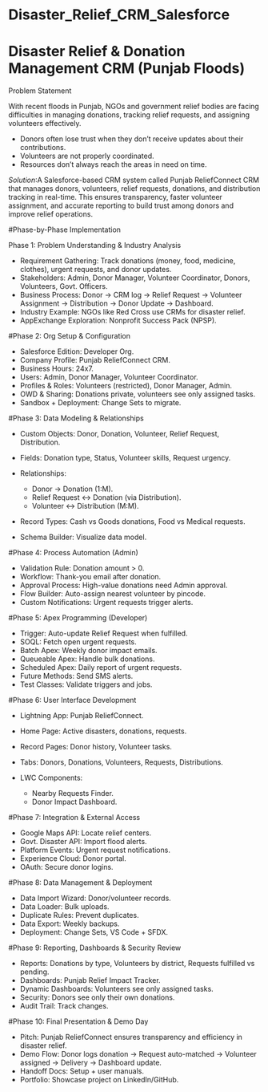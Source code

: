 # Disaster_Relief_CRM_Salesforce
# Disaster Relief & Donation Management CRM (Punjab Floods)

 Problem Statement

With recent floods in Punjab, NGOs and government relief bodies are facing difficulties in managing donations, tracking relief requests, and assigning volunteers effectively.

* Donors often lose trust when they don’t receive updates about their contributions.
* Volunteers are not properly coordinated.
* Resources don’t always reach the areas in need on time.

*Solution*:A Salesforce-based CRM system called Punjab ReliefConnect CRM that manages donors, volunteers, relief requests, donations, and distribution tracking in real-time.
This ensures transparency, faster volunteer assignment, and accurate reporting to build trust among donors and improve relief operations.



#Phase-by-Phase Implementation

Phase 1: Problem Understanding & Industry Analysis

* Requirement Gathering: Track donations (money, food, medicine, clothes), urgent requests, and donor updates.
* Stakeholders: Admin, Donor Manager, Volunteer Coordinator, Donors, Volunteers, Govt. Officers.
* Business Process: Donor → CRM log → Relief Request → Volunteer Assignment → Distribution → Donor Update → Dashboard.
* Industry Example: NGOs like Red Cross use CRMs for disaster relief.
* AppExchange Exploration: Nonprofit Success Pack (NPSP).

#Phase 2: Org Setup & Configuration

* Salesforce Edition: Developer Org.
* Company Profile: Punjab ReliefConnect CRM.
* Business Hours: 24x7.
* Users: Admin, Donor Manager, Volunteer Coordinator.
* Profiles & Roles: Volunteers (restricted), Donor Manager, Admin.
* OWD & Sharing: Donations private, volunteers see only assigned tasks.
* Sandbox + Deployment: Change Sets to migrate.

#Phase 3: Data Modeling & Relationships

* Custom Objects: Donor, Donation, Volunteer, Relief Request, Distribution.
* Fields: Donation type, Status, Volunteer skills, Request urgency.
* Relationships:

  * Donor → Donation (1\:M).
  * Relief Request ↔ Donation (via Distribution).
  * Volunteer ↔ Distribution (M\:M).
* Record Types: Cash vs Goods donations, Food vs Medical requests.
* Schema Builder: Visualize data model.

#Phase 4: Process Automation (Admin)

* Validation Rule: Donation amount > 0.
* Workflow: Thank-you email after donation.
* Approval Process: High-value donations need Admin approval.
* Flow Builder: Auto-assign nearest volunteer by pincode.
* Custom Notifications: Urgent requests trigger alerts.

#Phase 5: Apex Programming (Developer)

* Trigger: Auto-update Relief Request when fulfilled.
* SOQL: Fetch open urgent requests.
* Batch Apex: Weekly donor impact emails.
* Queueable Apex: Handle bulk donations.
* Scheduled Apex: Daily report of urgent requests.
* Future Methods: Send SMS alerts.
* Test Classes: Validate triggers and jobs.

#Phase 6: User Interface Development

* Lightning App: Punjab ReliefConnect.
* Home Page: Active disasters, donations, requests.
* Record Pages: Donor history, Volunteer tasks.
* Tabs: Donors, Donations, Volunteers, Requests, Distributions.
* LWC Components:

  * Nearby Requests Finder.
  * Donor Impact Dashboard.

#Phase 7: Integration & External Access

* Google Maps API: Locate relief centers.
* Govt. Disaster API: Import flood alerts.
* Platform Events: Urgent request notifications.
* Experience Cloud: Donor portal.
* OAuth: Secure donor logins.

#Phase 8: Data Management & Deployment

* Data Import Wizard: Donor/volunteer records.
* Data Loader: Bulk uploads.
* Duplicate Rules: Prevent duplicates.
* Data Export: Weekly backups.
* Deployment: Change Sets, VS Code + SFDX.

#Phase 9: Reporting, Dashboards & Security Review

* Reports: Donations by type, Volunteers by district, Requests fulfilled vs pending.
* Dashboards: Punjab Relief Impact Tracker.
* Dynamic Dashboards: Volunteers see only assigned tasks.
* Security: Donors see only their own donations.
* Audit Trail: Track changes.


#Phase 10: Final Presentation & Demo Day

* Pitch: Punjab ReliefConnect ensures transparency and efficiency in disaster relief.
* Demo Flow: Donor logs donation → Request auto-matched → Volunteer assigned → Delivery → Dashboard update.
* Handoff Docs: Setup + user manuals.
* Portfolio: Showcase project on LinkedIn/GitHub.

